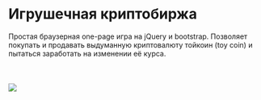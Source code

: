 # Игрушечная криптобиржа
Простая браузерная one-page игра на jQuery и bootstrap. Позволяет покупать и продавать выдуманную криптовалюту тойкоин (toy coin) и пытаться заработать на изменении её курса.
<br><br><br><br>
<img src="https://raw.githubusercontent.com/prickly-u/toy_cryptoexchange/master/screen.png">

